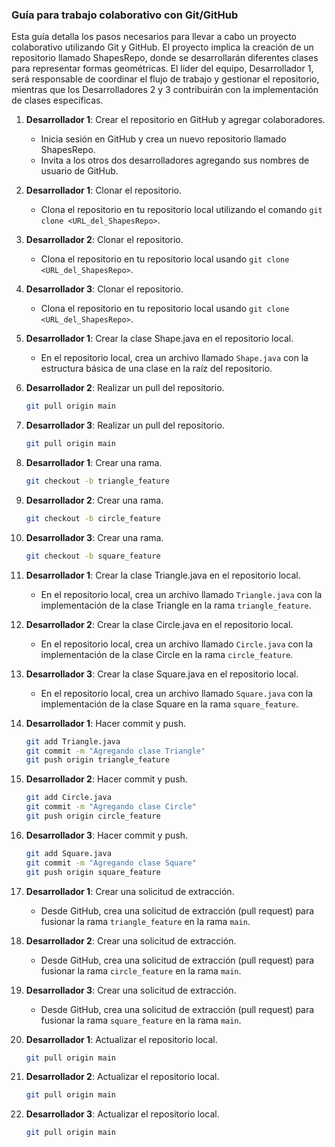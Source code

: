 ### Guía para trabajo colaborativo con Git/GitHub

Esta guía detalla los pasos necesarios para llevar a cabo un proyecto colaborativo utilizando Git y GitHub. El proyecto implica la creación de un repositorio llamado ShapesRepo, donde se desarrollarán diferentes clases para representar formas geométricas. El líder del equipo, Desarrollador 1, será responsable de coordinar el flujo de trabajo y gestionar el repositorio, mientras que los Desarrolladores 2 y 3 contribuirán con la implementación de clases específicas.

1. **Desarrollador 1**: Crear el repositorio en GitHub y agregar colaboradores.
   - Inicia sesión en GitHub y crea un nuevo repositorio llamado ShapesRepo.
   - Invita a los otros dos desarrolladores agregando sus nombres de usuario de GitHub.

2. **Desarrollador 1**: Clonar el repositorio.
   - Clona el repositorio en tu repositorio local utilizando el comando `git clone <URL_del_ShapesRepo>`.

3. **Desarrollador 2**: Clonar el repositorio.
   - Clona el repositorio en tu repositorio local usando `git clone <URL_del_ShapesRepo>`.

4. **Desarrollador 3**: Clonar el repositorio.
   - Clona el repositorio en tu repositorio local usando `git clone <URL_del_ShapesRepo>`.

5. **Desarrollador 1**: Crear la clase Shape.java en el repositorio local.
   - En el repositorio local, crea un archivo llamado `Shape.java` con la estructura básica de una clase en la raíz del repositorio.

6. **Desarrollador 2**: Realizar un pull del repositorio.
   ```bash
   git pull origin main
   ```

7. **Desarrollador 3**: Realizar un pull del repositorio.
   ```bash
   git pull origin main
   ```

8. **Desarrollador 1**: Crear una rama.
   ```bash
   git checkout -b triangle_feature
   ```

9. **Desarrollador 2**: Crear una rama.
   ```bash
   git checkout -b circle_feature
   ```

10. **Desarrollador 3**: Crear una rama.
    ```bash
    git checkout -b square_feature
    ```

11. **Desarrollador 1**: Crear la clase Triangle.java en el repositorio local.
    - En el repositorio local, crea un archivo llamado `Triangle.java` con la implementación de la clase Triangle en la rama `triangle_feature`.

12. **Desarrollador 2**: Crear la clase Circle.java en el repositorio local.
    - En el repositorio local, crea un archivo llamado `Circle.java` con la implementación de la clase Circle en la rama `circle_feature`.

13. **Desarrollador 3**: Crear la clase Square.java en el repositorio local.
    - En el repositorio local, crea un archivo llamado `Square.java` con la implementación de la clase Square en la rama `square_feature`.

14. **Desarrollador 1**: Hacer commit y push.
    ```bash
    git add Triangle.java
    git commit -m "Agregando clase Triangle"
    git push origin triangle_feature
    ```

15. **Desarrollador 2**: Hacer commit y push.
    ```bash
    git add Circle.java
    git commit -m "Agregando clase Circle"
    git push origin circle_feature
    ```

16. **Desarrollador 3**: Hacer commit y push.
    ```bash
    git add Square.java
    git commit -m "Agregando clase Square"
    git push origin square_feature
    ```

17. **Desarrollador 1**: Crear una solicitud de extracción.
    - Desde GitHub, crea una solicitud de extracción (pull request) para fusionar la rama `triangle_feature` en la rama `main`.

18. **Desarrollador 2**: Crear una solicitud de extracción.
    - Desde GitHub, crea una solicitud de extracción (pull request) para fusionar la rama `circle_feature` en la rama `main`.

19. **Desarrollador 3**: Crear una solicitud de extracción.
    - Desde GitHub, crea una solicitud de extracción (pull request) para fusionar la rama `square_feature` en la rama `main`.

20. **Desarrollador 1**: Actualizar el repositorio local.
    ```bash
    git pull origin main
    ```

21. **Desarrollador 2**: Actualizar el repositorio local.
    ```bash
    git pull origin main
    ```

22. **Desarrollador 3**: Actualizar el repositorio local.
    ```bash
    git pull origin main
    ```